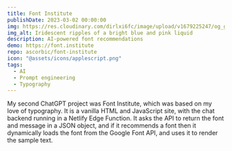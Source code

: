 ```yaml
---
title: Font Institute
publishDate: 2023-03-02 00:00:00
img: https://res.cloudinary.com/dirlxi6fc/image/upload/v1679225247/og_gklbmz.png
img_alt: Iridescent ripples of a bright blue and pink liquid
description: AI-powered font recommendations
demo: https://font.institute
repo: ascorbic/font-institute
icon: "@assets/icons/applescript.png"
tags:
  - AI
  - Prompt engineering
  - Typography
---
```


My second ChatGPT project was Font Institute, which was based on my love of
typography. It is a vanilla HTML and JavaScript site, with the chat backend
running in a Netlify Edge Function. It asks the API to return the font and
message in a JSON object, and if it recommends a font then it dynamically loads
the font from the Google Font API, and uses it to render the sample text.
